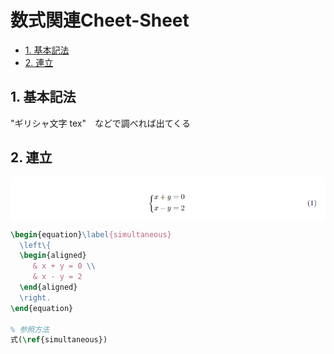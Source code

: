 # 数式関連Cheet-Sheet

- [1. 基本記法](#1-基本記法)
- [2. 連立](#2-連立)

## 1. 基本記法

"ギリシャ文字 tex"　などで調べれば出てくる

## 2. 連立
<p align="center">
  <img src="img/simultaneous.png" style="margin:0 auto;display: block;">
</p>

```tex
\begin{equation}\label{simultaneous}
  \left\{
  \begin{aligned}
     & x + y = 0 \\
     & x - y = 2
  \end{aligned}
  \right.
\end{equation}

% 参照方法
式(\ref{simultaneous})
```
